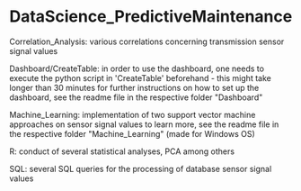 # DataScience_PredictiveMaintenance


Correlation_Analysis:
various correlations concerning transmission sensor signal values

Dashboard/CreateTable:
in order to use the dashboard, one needs to execute the python script in 'CreateTable' beforehand - this might take longer than 30 minutes
for further instructions on how to set up the dashboard, see the readme file in the respective folder "Dashboard"

Machine_Learning:
implementation of two support vector machine approaches on sensor signal values
to learn more, see the readme file in the respective folder "Machine_Learning"
(made for Windows OS)

R:
conduct of several statistical analyses, PCA among others

SQL:
several SQL queries for the processing of database sensor signal values 